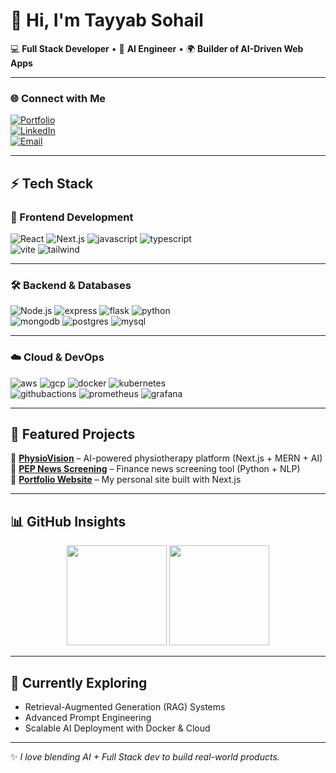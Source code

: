 # 👋 Hi, I'm Tayyab Sohail  

💻 **Full Stack Developer** • 🤖 **AI Engineer** • 🌍 **Builder of AI-Driven Web Apps**

---

### 🌐 Connect with Me  
[![Portfolio](https://img.shields.io/badge/-Portfolio-000?style=for-the-badge&logo=vercel&logoColor=white)](https://tayyab-portfolio-chi.vercel.app)  
[![LinkedIn](https://img.shields.io/badge/-LinkedIn-0A66C2?style=for-the-badge&logo=linkedin&logoColor=white)](https://www.linkedin.com/in/tayyabsohail/)  
[![Email](https://img.shields.io/badge/-Email%20Me-D14836?style=for-the-badge&logo=gmail&logoColor=white)](mailto:your-email@example.com)  

---

## ⚡ Tech Stack  

### 🎨 Frontend Development  
![React](https://skillicons.dev/icons?i=react) 
![Next.js](https://skillicons.dev/icons?i=nextjs) 
![javascript](https://skillicons.dev/icons?i=javascript) 
![typescript](https://skillicons.dev/icons?i=typescript)  
![vite](https://skillicons.dev/icons?i=vite) 
![tailwind](https://skillicons.dev/icons?i=tailwind)  

---

### 🛠 Backend & Databases  
![Node.js](https://skillicons.dev/icons?i=nodejs) 
![express](https://skillicons.dev/icons?i=express) 
![flask](https://skillicons.dev/icons?i=flask) 
![python](https://skillicons.dev/icons?i=python)  
![mongodb](https://skillicons.dev/icons?i=mongodb) 
![postgres](https://skillicons.dev/icons?i=postgres) 
![mysql](https://skillicons.dev/icons?i=mysql)  

---

### ☁️ Cloud & DevOps  
![aws](https://skillicons.dev/icons?i=aws) 
![gcp](https://skillicons.dev/icons?i=gcp) 
![docker](https://skillicons.dev/icons?i=docker) 
![kubernetes](https://skillicons.dev/icons?i=kubernetes)  
![githubactions](https://skillicons.dev/icons?i=githubactions) 
![prometheus](https://skillicons.dev/icons?i=prometheus) 
![grafana](https://skillicons.dev/icons?i=grafana)  

---

## 🚀 Featured Projects  

🔹 **[PhysioVision](#)** – AI-powered physiotherapy platform (Next.js + MERN + AI)  
🔹 **[PEP News Screening](#)** – Finance news screening tool (Python + NLP)  
🔹 **[Portfolio Website](https://tayyab-portfolio-chi.vercel.app)** – My personal site built with Next.js  

---

## 📊 GitHub Insights  

<p align="center">
  <img src="https://github-readme-stats.vercel.app/api?username=TayyabSohail&show_icons=true&theme=radical" height="160" />
  <img src="https://github-readme-stats.vercel.app/api/top-langs/?username=TayyabSohail&layout=compact&theme=radical" height="160" />
</p>

---

## 🌱 Currently Exploring  
- Retrieval-Augmented Generation (RAG) Systems  
- Advanced Prompt Engineering  
- Scalable AI Deployment with Docker & Cloud  

---

✨ *I love blending AI + Full Stack dev to build real-world products.*  
